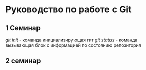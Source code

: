 # Руководство по работе с Git

## 1 Семинар
*git init* - команда инициализирующая гит
*git status* - команда вызывающая блок с информацией по состоянию репозитория

## 2 семинар